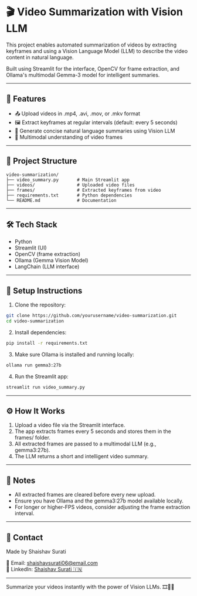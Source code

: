 # 🎬 Video Summarization with Vision LLM

This project enables automated summarization of videos by extracting keyframes and using a Vision Language Model (LLM) to describe the video content in natural language.

Built using Streamlit for the interface, OpenCV for frame extraction, and Ollama's multimodal Gemma-3 model for intelligent summaries.

---

## 🚀 Features

- 📤 Upload videos in .mp4, .avi, .mov, or .mkv format
- 🖼️ Extract keyframes at regular intervals (default: every 5 seconds)
- 🤖 Generate concise natural language summaries using Vision LLM
- 🧠 Multimodal understanding of video frames

---

## 📁 Project Structure

```
video-summarization/
├── video_summary.py       # Main Streamlit app
├── videos/                # Uploaded video files
├── frames/                # Extracted keyframes from video
├── requirements.txt       # Python dependencies
└── README.md              # Documentation
```

---

## 🛠️ Tech Stack

- Python
- Streamlit (UI)
- OpenCV (frame extraction)
- Ollama (Gemma Vision Model)
- LangChain (LLM interface)

---

## 🔧 Setup Instructions

1. Clone the repository:

```bash
git clone https://github.com/yourusername/video-summarization.git
cd video-summarization
```

2. Install dependencies:

```bash
pip install -r requirements.txt
```

3. Make sure Ollama is installed and running locally:

```bash
ollama run gemma3:27b
```

4. Run the Streamlit app:

```bash
streamlit run video_summary.py
```

---

## ⚙️ How It Works

1. Upload a video file via the Streamlit interface.
2. The app extracts frames every 5 seconds and stores them in the frames/ folder.
3. All extracted frames are passed to a multimodal LLM (e.g., gemma3:27b).
4. The LLM returns a short and intelligent video summary.

---

## 📌 Notes

- All extracted frames are cleared before every new upload.
- Ensure you have Ollama and the gemma3:27b model available locally.
- For longer or higher-FPS videos, consider adjusting the frame extraction interval.

---

## 📧 Contact

Made by Shaishav Surati

📨 Email: shaishavsurati06@email.com  
🔗 LinkedIn: [Shaishav Surati 🇮🇳](https://linkedin.com/in/shaishavsurati)

---

Summarize your videos instantly with the power of Vision LLMs. 🎞️🧠✨